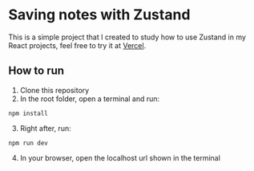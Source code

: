 # Saving notes with Zustand

This is a simple project that I created to study how to use Zustand in my React projects, feel free to try it at [Vercel](https://notes-zustand-three.vercel.app/).

## How to run
1. Clone this repository
2. In the root folder, open a terminal and run:
 ```
 npm install 
  ```
3. Right after, run:
```
npm run dev
```
4. In your browser, open the localhost url shown in the terminal
